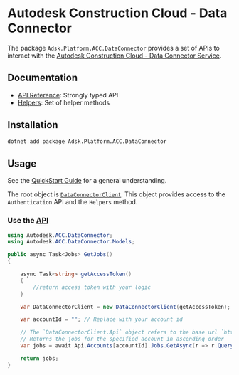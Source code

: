 # Autodesk Construction Cloud - Data Connector

The package `Adsk.Platform.ACC.DataConnector` provides a set of APIs to interact with the [Autodesk Construction Cloud - Data Connector Service](https://aps.autodesk.com/en/docs/acc/v1/reference/http/v1-files-export-pdf-files-POST/).

## Documentation

- [API Reference](xref:Autodesk.ACC.DataConnector): Strongly typed API
- [Helpers](xref:Autodesk.ACC.DataConnector.Helpers.DataConnectorClientHelper): Set of helper methods

## Installation

```bash
dotnet add package Adsk.Platform.ACC.DataConnector
```

## Usage

See the  [QuickStart Guide](../../GetStarted/quickStart.md) for a general understanding.

The root object is [`DataConnectorClient`](xref:Autodesk.ACC.DataConnector.DataConnectorClient). This object provides access to the `Authentication` API and the `Helpers` method.


### Use the [API](xref:Autodesk.ACC.DataConnector)

```csharp
using Autodesk.ACC.DataConnector;
using Autodesk.ACC.DataConnector.Models;

public async Task<Jobs> GetJobs()
{

    async Task<string> getAccessToken()
    {
        //return access token with your logic
    }

    var DataConnectorClient = new DataConnectorClient(getAccessToken);

    var accountId = ""; // Replace with your account id

    // The `DataConnectorClient.Api` object refers to the base url `https://developer.api.autodesk.com/data-connector/v1/`
    // Returns the jobs for the specified account in ascending order
    var jobs = await Api.Accounts[accountId].Jobs.GetAsync(r => r.QueryParameters.Sort="asc");

    return jobs;
}
```
